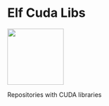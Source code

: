 Elf Cuda Libs
===

<img src="https://mjsaldanha.com/images/elf_icon.png" width="128" height="128">

Repositories with CUDA libraries

